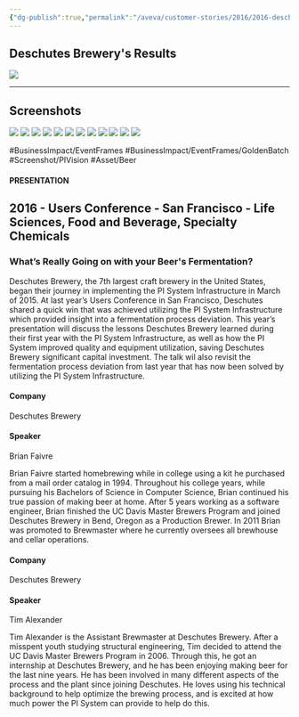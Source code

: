 ```yaml
---
{"dg-publish":true,"permalink":"/aveva/customer-stories/2016/2016-deschutes-brewery-what-s-really-going-on-with-your-beer-s-fermentation/"}
---
```


## Deschutes Brewery's Results
![](https://i.imgur.com/zSA5bXY.png)

---
## Screenshots
![](https://i.imgur.com/PXugNqX.png)
![](https://i.imgur.com/OOCeWS6.png)
![](https://i.imgur.com/hVF0b3F.png)
![](https://i.imgur.com/A1iyRfA.png)
![](https://i.imgur.com/5NgMEdE.png)
![](https://i.imgur.com/XnBs99K.png)
![](https://i.imgur.com/kRXcxjR.png)
![](https://i.imgur.com/kPyLKlD.png)
![](https://i.imgur.com/Ik4rA2n.png)
![](https://i.imgur.com/wDurqRd.png)
![](https://i.imgur.com/Rpz1z8L.png)
![](https://i.imgur.com/M4OJfNU.png)

#BusinessImpact/EventFrames #BusinessImpact/EventFrames/GoldenBatch #Screenshot/PIVision
#Asset/Beer 

#### PRESENTATION

## 2016 - Users Conference - San Francisco - Life Sciences, Food and Beverage, Specialty Chemicals

### What’s Really Going on with your Beer's Fermentation?

Deschutes Brewery, the 7th largest craft brewery in the United States, began their journey in implementing the PI System Infrastructure in March of 2015. At last year’s Users Conference in San Francisco, Deschutes shared a quick win that was achieved utilizing the PI System Infrastructure which provided insight into a fermentation process deviation. This year’s presentation will discuss the lessons Deschutes Brewery learned during their first year with the PI System Infrastructure, as well as how the PI System improved quality and equipment utilization, saving Deschutes Brewery significant capital investment. The talk wil also revisit the fermentation process deviation from last year that has now been solved by utilizing the PI System Infrastructure.

#### Company

Deschutes Brewery

#### Speaker

Brian Faivre

Brian Faivre started homebrewing while in college using a kit he purchased from a mail order catalog in 1994. Throughout his college years, while pursuing his Bachelors of Science in Computer Science, Brian continued his true passion of making beer at home. After 5 years working as a software engineer, Brian finished the UC Davis Master Brewers Program and joined Deschutes Brewery in Bend, Oregon as a Production Brewer. In 2011 Brian was promoted to Brewmaster where he currently oversees all brewhouse and cellar operations.

#### Company

Deschutes Brewery

#### Speaker

Tim Alexander

Tim Alexander is the Assistant Brewmaster at Deschutes Brewery. After a misspent youth studying structural engineering, Tim decided to attend the UC Davis Master Brewers Program in 2006. Through this, he got an internship at Deschutes Brewery, and he has been enjoying making beer for the last nine years. He has been involved in many different aspects of the process and the plant since joining Deschutes. He loves using his technical background to help optimize the brewing process, and is excited at how much power the PI System can provide to help do this.